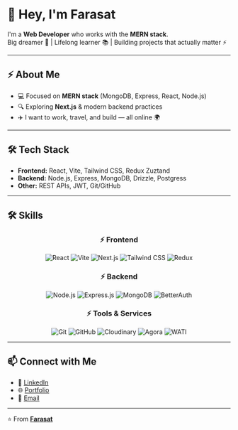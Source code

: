 # 👋 Hey, I'm Farasat  

I'm a **Web Developer** who works with the **MERN stack**.  
Big dreamer 🚀 | Lifelong learner 📚 | Building projects that actually matter ⚡  

---

## ⚡ About Me  
- 💻 Focused on **MERN stack** (MongoDB, Express, React, Node.js)  
- 🔍 Exploring **Next.js** & modern backend practices  
- ✈️ I want to work, travel, and build — all online 🌍  

---

## 🛠 Tech Stack  
- **Frontend:** React, Vite, Tailwind CSS, Redux  Zuztand
- **Backend:** Node.js, Express, MongoDB, Drizzle, Postgress
- **Other:** REST APIs, JWT, Git/GitHub  


---

## 🛠 Skills  

<div align="center">

### ⚡ Frontend
![React](https://img.shields.io/badge/React-20232A?style=for-the-badge&logo=react&logoColor=61DAFB)
![Vite](https://img.shields.io/badge/Vite-646CFF?style=for-the-badge&logo=vite&logoColor=white)
![Next.js](https://img.shields.io/badge/Next.js-000000?style=for-the-badge&logo=nextdotjs&logoColor=white)
![Tailwind CSS](https://img.shields.io/badge/Tailwind_CSS-38B2AC?style=for-the-badge&logo=tailwind-css&logoColor=white)
![Redux](https://img.shields.io/badge/Redux-593D88?style=for-the-badge&logo=redux&logoColor=white)

### ⚡ Backend
![Node.js](https://img.shields.io/badge/Node.js-339933?style=for-the-badge&logo=nodedotjs&logoColor=white)
![Express.js](https://img.shields.io/badge/Express.js-000000?style=for-the-badge&logo=express&logoColor=white)
![MongoDB](https://img.shields.io/badge/MongoDB-4EA94B?style=for-the-badge&logo=mongodb&logoColor=white)
![BetterAuth](https://img.shields.io/badge/BetterAuth-2C2C2C?style=for-the-badge&logo=auth0&logoColor=white)

### ⚡ Tools & Services
![Git](https://img.shields.io/badge/Git-F05032?style=for-the-badge&logo=git&logoColor=white)
![GitHub](https://img.shields.io/badge/GitHub-181717?style=for-the-badge&logo=github&logoColor=white)
![Cloudinary](https://img.shields.io/badge/Cloudinary-3448C5?style=for-the-badge&logo=cloudinary&logoColor=white)
![Agora](https://img.shields.io/badge/Agora-099DFD?style=for-the-badge&logo=zoom&logoColor=white)
![WATI](https://img.shields.io/badge/WATI-25D366?style=for-the-badge&logo=whatsapp&logoColor=white)

</div> 

---

## 📫 Connect with Me  
- 💼 [LinkedIn](www.linkedin.com/in/muhammad-farasat1)  
- 🌐 [Portfolio](https://farasat-portfolio.vercel.app/)  
- 📧 [Email](mailto:farasatkhan687@email.com)  

---

⭐ From **[Farasat](https://github.com/Muhammad-Farasat)**  
